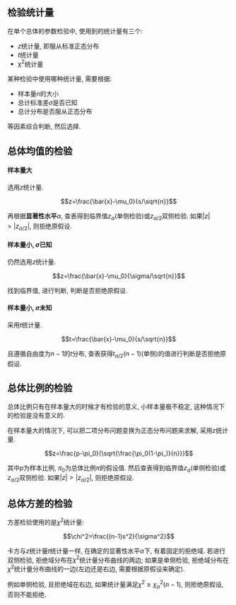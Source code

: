 ## 检验统计量

在单个总体的参数检验中, 使用到的统计量有三个:

- $z$统计量, 即服从标准正态分布
- $t$统计量
- $\chi^2$统计量

某种检验中使用哪种统计量, 需要根据:

- 样本量$n$的大小
- 总计标准差$\sigma$是否已知
- 总计分布是否服从正态分布

等因素综合判断, 然后选择.

## 总体均值的检验

#### 样本量大

选用$z$统计量.

$$z=\frac{\bar{x}-\mu_0}{s/\sqrt{n}}$$

再根据**显著性水平**$\alpha$, 查表得到临界值$z_{\alpha}$(单侧检验)或$z_{\alpha/2}$双侧检验. 如果$|z| \gt |z_{\alpha/2}|$, 则拒绝原假设.

#### 样本量小, $\sigma$已知

仍然选用$z$统计量.

$$z=\frac{\bar{x}-\mu_0}{\sigma/\sqrt{n}}$$

找到临界值, 进行判断, 判断是否拒绝原假设.

#### 样本量小, $\sigma$未知

采用$t$统计量.

$$t=\frac{\bar{x}-\mu_0}{s/\sqrt{n}}$$

且遵循自由度为$n-1$的$t$分布, 查表获得$t_{\alpha/2}(n-1)$(单侧)的值进行判断是否拒绝原假设.

## 总体比例的检验

总体比例只有在样本量大的时候才有检验的意义, 小样本量极不稳定, 这种情况下的检验是没有意义的.

在样本量大的情况下, 可以把二项分布问题变换为正态分布问题来求解, 采用$z$统计量.

$$z=\frac{p-\pi_0}{\sqrt{\frac{\pi_0(1-\pi_)}{n}}}$$

其中$p$为样本比例, $\pi_0$为总体比例$\pi$的假设值. 然后查表得到临界值$z_{\alpha}$(单侧检验)或$z_{\alpha/2}$双侧检验. 如果$|z| \gt |z_{\alpha/2}|$, 则拒绝原假设.

## 总体方差的检验

方差检验使用的是$\chi^2$统计量:

$$\chi^2=\frac{(n-1)s^2}{\sigma^2}$$

卡方与$z$统计量$t$统计量一样, 在确定的显著性水平$\alpha$下, 有着固定的拒绝域. 若进行双侧检验, 拒绝域分布在$\chi^2$统计量分布曲线的两边; 如果是单侧检验, 拒绝域分布在$\chi^2$统计量分布曲线的一边(左边还是右边, 需要根据原假设来确定).

例如单侧检验, 且拒绝域在右边, 如果统计量满足$\chi^2 \ge \chi^2_{\alpha}(n-1)$, 则拒绝原假设, 否则不能拒绝.

